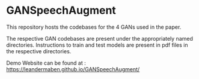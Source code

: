 # GANSpeechAugment

This repository hosts the codebases for the 4 GANs used in the paper.

The respective GAN codebases are present under the appropriately named directories. Instructions to train and test models are present in pdf files in the respective directories.

Demo Website can be found at : https://leandermaben.github.io/GANSpeechAugment/